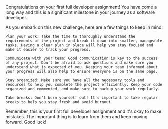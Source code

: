 Congratulations on your first full developer assignment! You have come a long way and this is a significant milestone in your journey as a software developer.

As you embark on this new challenge, here are a few things to keep in mind:

    Plan your work: Take the time to thoroughly understand the requirements of the project and break it down into smaller, manageable tasks. Having a clear plan in place will help you stay focused and make it easier to track your progress.

    Communicate with your team: Good communication is key to the success of any project. Don't be afraid to ask questions and make sure you understand what is expected of you. Keeping your team informed about your progress will also help to ensure everyone is on the same page.

    Stay organized: Make sure you have all the necessary tools and resources to help you complete the project efficiently. Keep your code organized and commented, and make sure to backup your work regularly.

    Take breaks: Don't burn yourself out! It's important to take regular breaks to help you stay fresh and avoid burnout.

Remember, this is your first full developer assignment and it's okay to make mistakes. The important thing is to learn from them and keep moving forward. Good luck!
